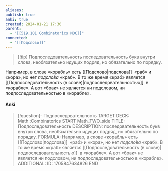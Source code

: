 ```yaml
---
aliases: 
publish: true
anki: true
created: 2024-01-21 17:30
parent:
  - "[[519.101 Combinatorics MOC]]"
connected:
  - "[[Подслово]]"
---
```


> [!tip] Подпоследовательность
> последовательность букв внутри слова, необязательно идущих подряд, но обязательно по порядку. 

Например, в слове «корабль» есть [[Подслово|подслова]]  «раб» и «кора», но нет _подсло́ва_ «краб». В то же время «краб» является [[Подпоследовательность (в слове)|подпоследовательностью]]  в «корабле». А вот «брак» не является ни подсловом, ни подпоследовательностью в «корабле».

#### Anki
> [!question]- Подпоследовательность
TARGET DECK: Math::Combinatorics
START
Math_TWO_side
TITLE: Подпоследовательность
DESCRIPTION: последовательность букв внутри слова, необязательно идущих подряд, но обязательно по порядку. 
FORMULA: Например, в слове «корабль» есть [[Подслово|подслова]]  «раб» и «кора», но нет _подсло́ва_ «краб». В то же время «краб» является [[Подпоследовательность (в слове)|подпоследовательностью]]  в «корабле». А вот «брак» не является ни подсловом, ни подпоследовательностью в «корабле».
ADDITIONAL:
ID: 1705847634826
END